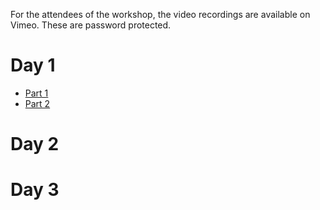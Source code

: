 For the attendees of the workshop, the video recordings are available on Vimeo.
These are password protected.

# Day 1

* [Part 1](https://vimeo.com/1006490822)
* [Part 2](https://vimeo.com/1006491280)

# Day 2
# Day 3
